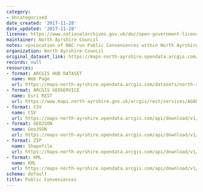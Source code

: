 ```yaml
---
category:
- Uncategorised
date_created: '2017-11-28'
date_updated: '2017-11-28'
license: https://www.nationalarchives.gov.uk/doc/open-government-licence/version/3/
maintainer: North Ayrshire Council
notes: <p>Location of NAC run Public Conveniences within North Ayrshire</p>
organization: North Ayrshire Council
original_dataset_link: https://maps-north-ayrshire.opendata.arcgis.com/datasets/north-ayrshire::public-conveniences
records: null
resources:
- format: ARCGIS HUB DATASET
  name: Web Page
  url: https://maps-north-ayrshire.opendata.arcgis.com/datasets/north-ayrshire::public-conveniences
- format: ARCGIS GEOSERVICE
  name: Esri REST
  url: https://www.maps.north-ayrshire.gov.uk/arcgis/rest/services/AGOL//Open_Data_Portal2/FeatureServer/30
- format: CSV
  name: CSV
  url: https://maps-north-ayrshire.opendata.arcgis.com/api/download/v1/items/df3d3a3733a543d2984927de0e24e50a/csv?layers=30
- format: GEOJSON
  name: GeoJSON
  url: https://maps-north-ayrshire.opendata.arcgis.com/api/download/v1/items/df3d3a3733a543d2984927de0e24e50a/geojson?layers=30
- format: ZIP
  name: Shapefile
  url: https://maps-north-ayrshire.opendata.arcgis.com/api/download/v1/items/df3d3a3733a543d2984927de0e24e50a/shapefile?layers=30
- format: KML
  name: KML
  url: https://maps-north-ayrshire.opendata.arcgis.com/api/download/v1/items/df3d3a3733a543d2984927de0e24e50a/kml?layers=30
schema: default
title: Public Conveniences
---
```

